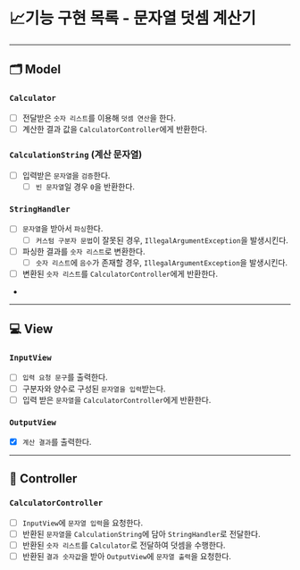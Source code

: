 # 📈기능 구현 목록 - 문자열 덧셈 계산기

---

## 🗂 Model

### `Calculator`

- [ ] 전달받은 `숫자 리스트`를 이용해 `덧셈 연산`을 한다.
- [ ] 계산한 결과 값을 `CalculatorController`에게 반환한다.

### `CalculationString` (계산 문자열)

- [ ] 입력받은 `문자열`을 `검증`한다.
    - [ ] `빈 문자열`일 경우 `0`을 반환한다.

### `StringHandler`

- [ ] `문자열`을 받아서 `파싱`한다.
    - [ ] `커스텀 구분자 문법`이 잘못된 경우, `IllegalArgumentException`을 발생시킨다.
- [ ] 파싱한 결과를 `숫자 리스트`로 변환한다.
    - [ ] `숫자 리스트`에 `음수`가 존재할 경우, `IllegalArgumentException`을 발생시킨다.
- [ ] 변환된 `숫자 리스트`를 `CalculatorController`에게 반환한다.
-

---

## 💻 View

### `InputView`

- [ ] `입력 요청 문구`를 출력한다.
- [ ] 구분자와 양수로 구성된 `문자열을 입력`받는다.
- [ ] 입력 받은 `문자열`을 `CalculatorController`에게 반환한다.

### `OutputView`

- [x] `계산 결과`를 출력한다.

---

## 🗼 Controller

### `CalculatorController`

- [ ] `InputView`에 `문자열 입력`을 요청한다.
- [ ] 반환된 `문자열`을 `CalculationString`에 담아 `StringHandler`로 전달한다.
- [ ] 반환된 `숫자 리스트`를 `Calculator`로 전달하여 덧셈을 수행한다.
- [ ] 반환된 `결과 숫자값`을 받아 `OutputView`에 `문자열 출력`을 요청한다.